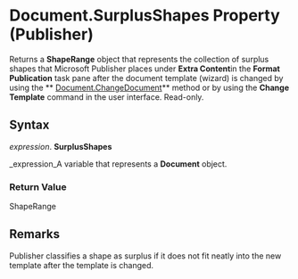 
# Document.SurplusShapes Property (Publisher)

Returns a  **ShapeRange** object that represents the collection of surplus shapes that Microsoft Publisher places under **Extra Content**in the  **Format Publication** task pane after the document template (wizard) is changed by using the ** [Document.ChangeDocument](c6defa92-99fb-973b-6bb2-e3c2a1b0a4f3.md)** method or by using the **Change Template** command in the user interface. Read-only.


## Syntax

 _expression_. **SurplusShapes**

 _expression_A variable that represents a  **Document** object.


### Return Value

ShapeRange


## Remarks

Publisher classifies a shape as surplus if it does not fit neatly into the new template after the template is changed.

